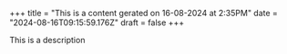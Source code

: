 +++
title = "This is a content gerated on 16-08-2024 at 2:35PM"
date = "2024-08-16T09:15:59.176Z"
draft = false
+++

  This is a description
        